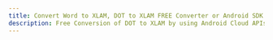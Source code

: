 ---title: Convert Word to XLAM, DOT to XLAM FREE Converter or Android SDKdescription: Free Conversion of DOT to XLAM by using Android Cloud APIs & SDKs. Also Create, Edit & Render Microsoft Word & OpenOffice documents in the Cloud.---